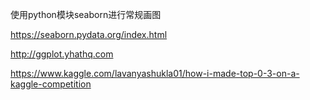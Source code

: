 使用python模块seaborn进行常规画图

https://seaborn.pydata.org/index.html

http://ggplot.yhathq.com

https://www.kaggle.com/lavanyashukla01/how-i-made-top-0-3-on-a-kaggle-competition